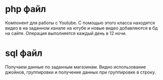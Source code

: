# php файл
Компонент для работы с Youtube. С помощью этого класса находятся видео в на заданном канале на ютубе и новые видео добавляются в бд на сайте. Операция выполняется каждый день в 12 ночи.

# sql файл
Получаем данные по заданным магазинам. Видно использование джойнов, группировки и получение данных при группировке в строку.